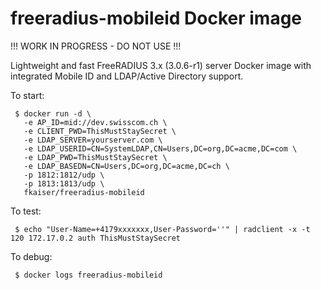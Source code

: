 # freeradius-mobileid Docker image

!!! WORK IN PROGRESS - DO NOT USE !!!


Lightweight and fast FreeRADIUS 3.x (3.0.6-r1) server Docker image with integrated Mobile ID and LDAP/Active Directory support.

To start: 
```
 $ docker run -d \
   -e AP_ID=mid://dev.swisscom.ch \
   -e CLIENT_PWD=ThisMustStaySecret \
   -e LDAP_SERVER=yourserver.com \
   -e LDAP_USERID=CN=SystemLDAP,CN=Users,DC=org,DC=acme,DC=com \
   -e LDAP_PWD=ThisMustStaySecret \
   -e LDAP_BASEDN=CN=Users,DC=org,DC=acme,DC=ch \
   -p 1812:1812/udp \
   -p 1813:1813/udp \
   fkaiser/freeradius-mobileid
```

To test:
```
 $ echo "User-Name=+4179xxxxxxx,User-Password=''" | radclient -x -t 120 172.17.0.2 auth ThisMustStaySecret
```

To debug:
```
 $ docker logs freeradius-mobileid
```

